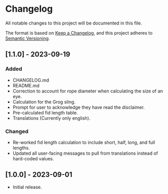 # Changelog

All notable changes to this project will be documented in this file.

The format is based on [Keep a Changelog](https://keepachangelog.com/en/1.1.0/), and this project adheres to [Semantic Versioning](https://semver.org/spec/v2.0.0.html).

## [1.1.0] - 2023-09-19

### Added

- CHANGELOG.md
- README.md
- Correction to account for rope diameter when calculating the size of an eye.
- Calculation for the Grog sling.
- Prompt for user to acknowledge they have read the disclaimer.
- Pre-calculated fid length table.
- Translations (Currently only english).

### Changed

- Re-worked fid length calculation to include short, half, long, and full lengths.
- Updated all user-facing messages to pull from translations instead of hard-coded values.

## [1.0.0] - 2023-09-01

- Initial release.
